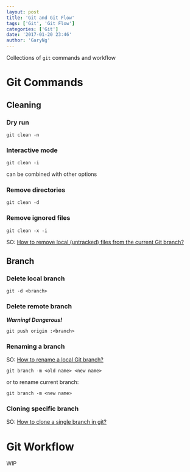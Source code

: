 ```yaml
---
layout: post
title: 'Git and Git Flow'
tags: ['Git', 'Git Flow']
categories: ['Git']
date: '2017-01-20 23:46'
author: 'GaryNg'
---
```


Collections of `git` commands and workflow

# Git Commands

## Cleaning

### Dry run
```
git clean -n
```

### Interactive mode
```
git clean -i
```  
can be combined with other options

### Remove directories
```
git clean -d
```

### Remove ignored files
```
git clean -x -i
```

SO: [How to remove local (untracked) files from the current Git branch?](http://stackoverflow.com/a/64966/1023180)


## Branch

### Delete local branch
```
git -d <branch>
```

### Delete remote branch
**_Warning! Dangerous!_**
```
git push origin :<branch>
```

### Renaming a branch
SO: [How to rename a local Git branch?](http://stackoverflow.com/a/6591218/1023180)
```
git branch -m <old name> <new name>
```  

or to rename current branch:  
```
git branch -m <new name>
```  

### Cloning specific branch
SO: [How to clone a single branch in git?](http://stackoverflow.com/a/9920956/1023180)


# Git Workflow

WIP
